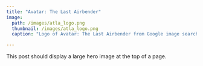 ```yaml
---
title: "Avatar: The Last Airbender"
image: 
  path: /images/atla_logo.png
  thumbnail: /images/atla_logo.png
  caption: "Logo of Avatar: The Last Airbender from Google image search"

---
```


This post should display a large hero image at the top of a page.
